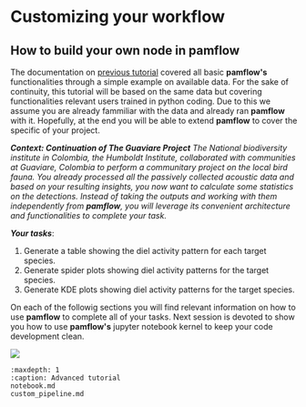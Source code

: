# Customizing your workflow

## How to build your own node in **pamflow** 

The documentation on [previous tutorial](../../tutorial/index.md) covered all basic **pamflow's**  functionalities through a simple example on available data. For the sake of continuity, this tutorial will be based on the same data but covering functionalities  relevant users trained in python coding. Due to  this we assume you are already fammiliar with the data  and already ran **pamflow** with it. Hopefully, at the end you will be able to extend **pamflow** to cover the specific of your project.


***Context: Continuation of The Guaviare Project***
*The National biodiversity institute in Colombia, the Humboldt Institute, collaborated with communities at Guaviare, Colombia to perform a communitary project on the local bird fauna. You already processed all the passively collected acoustic data and based on your resulting insights, you now want to calculate some statistics on the detections. Instead of taking the outputs and working with them independently from **pamflow**, you will leverage its convenient architecture and functionalities to complete your task.*

***Your tasks***: 
1. Generate a table showing the diel activity pattern for each target species.
2. Generate spider plots showing diel activity patterns for the target species.
3. Generate KDE plots showing diel activity patterns for the target species.



On each of the followig sections you will find relevant information on how to use **pamflow** to complete all of your tasks. Next session is devoted to show you how to use  **pamflow's** jupyter notebook kernel to keep your code development clean. 

![](../../meta/images/pamflow_intro.jpg)



```{toctree}
:maxdepth: 1
:caption: Advanced tutorial
notebook.md
custom_pipeline.md





